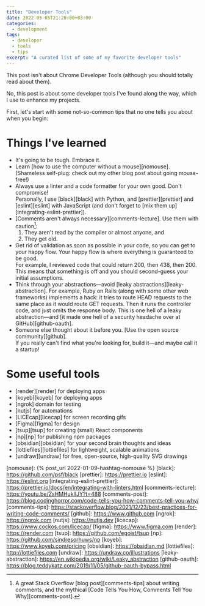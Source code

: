 ```yaml
---
title: "Developer Tools"
date: 2022-05-05T21:20:00+03:00
categories:
  - development
tags:
  - developer
  - tools
  - tips
excerpt: "A curated list of some of my favorite developer tools"
---
```


This post isn't about Chrome Developer Tools (although you should totally read about them).

No, this post is about some developer tools I've found along the way, which I use to enhance my projects.

First, let's start with some not-so-common tips that no one tells you about when you begin:

# Things I've learned

- It's going to be tough. Embrace it.
- Learn [how to use the computer without a mouse][nomouse]. (Shameless self-plug: check out my other blog post about going mouse-free!)
- Always use a linter and a code formatter for your own good. Don't compromise!  
  Personally, I use [black][black] with Python, and [prettier][prettier] and [eslint][eslint] with JavaScript (and don't forget to [mix them up][integrating-eslint-prettier]).
- [Comments aren't always necessary][comments-lecture]. Use them with caution[^1]:
  1. They aren't read by the compiler or almost anyone, and
  2. They get old.
- Get rid of validation as soon as possible in your code, so you can get to your happy flow. Your happy flow is where everything is guaranteed to be good.  
  For example, I reviewed code that could return 200, then 438, then 200. This means that something is off and you should second-guess your initial assumptions.
- Think through your abstractions—avoid [leaky abstractions][leaky-abstraction]. For example, Ruby on Rails (along with some other web frameworks) implements a hack: it tries to route HEAD requests to the same place as it would route GET requests. Then it runs the controller code, and just omits the response body. This is one hell of a leaky abstraction—and [it made one hell of a security headache over at GitHub][github-oauth].
- Someone else thought about it before you. [Use the open source community][github].  
  If you really can't find what you're looking for, build it—and maybe call it a startup!

# Some useful tools

- [render][render] for deploying apps
- [koyeb][koyeb] for deploying apps
- [ngrok] domain for testing
- [nutjs] for automations
- [LICEcap][licecap] for screen recording gifs
- [Figma][figma] for design
- [tsup][tsup] for creating (small) React components
- [np][np] for publishing npm packages
- [obsidian][obsidian] for your second brain thoughts and ideas
- [lottiefiles][lottiefiles] for lightweight, scalable animations
- [undraw][undraw] for free, open-source, high-quality SVG drawings

[^1]: A great Stack Overflow [blog post][comments-tips] about writing comments, and the mythical [Code Tells You How, Comments Tell You Why][comments-post].

[nomouse]: {% post_url 2022-01-09-hashtag-nomouse %}
[black]: https://github.com/psf/black
[prettier]: https://prettier.io
[eslint]: https://eslint.org
[integrating-eslint-prettier]: https://prettier.io/docs/en/integrating-with-linters.html
[comments-lecture]: https://youtu.be/ZsHMHukIlJY?t=488
[comments-post]: https://blog.codinghorror.com/code-tells-you-how-comments-tell-you-why/
[comments-tips]: https://stackoverflow.blog/2021/12/23/best-practices-for-writing-code-comments/
[github]: https://www.github.com
[ngrok]: https://ngrok.com
[nutjs]: https://nutjs.dev
[licecap]: https://www.cockos.com/licecap/
[figma]: https://www.figma.com
[render]: https://render.com
[tsup]: https://github.com/egoist/tsup
[np]: https://github.com/sindresorhuws/np
[koyeb]: https://www.koyeb.com/pricing
[obsidian]: https://obsidian.md
[lottiefiles]: http://lottiefiles.com
[undraw]: https://undraw.co/illustrations
[leaky-abstraction]: https://en.wikipedia.org/wiki/Leaky_abstraction
[github-oauth]: https://blog.teddykatz.com/2019/11/05/github-oauth-bypass.html
